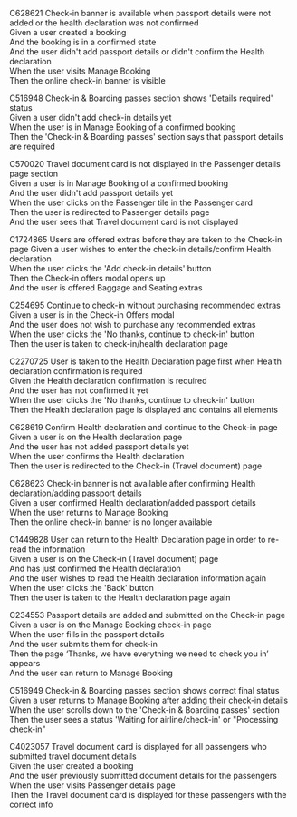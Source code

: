 C628621 Check-in banner is available when passport details were not added or the health declaration was not confirmed  
Given a user created a booking  
And the booking is in a confirmed state  
And the user didn't add passport details or didn't confirm the Health declaration  
When the user visits Manage Booking  
Then the online check-in banner is visible

C516948 Check-in & Boarding passes section shows 'Details required' status    
Given a user didn't add check-in details yet  
When the user is in Manage Booking of a confirmed booking     
Then the 'Check-in & Boarding passes' section says that passport details are required

C570020 Travel document card is not displayed in the Passenger details page section  
Given a user is in Manage Booking of a confirmed booking  
And the user didn't add passport details yet  
When the user clicks on the Passenger tile in the Passenger card  
Then the user is redirected to Passenger details page  
And the user sees that Travel document card is not displayed

C1724865 Users are offered extras before they are taken to the Check-in page
Given a user wishes to enter the check-in details/confirm Health declaration  
When the user clicks the 'Add check-in details' button  
Then the Check-in offers modal opens up  
And the user is offered Baggage and Seating extras

C254695 Continue to check-in without purchasing recommended extras    
Given a user is in the Check-in Offers modal  
And the user does not wish to purchase any recommended extras  
When the user clicks the 'No thanks, continue to check-in' button  
Then the user is taken to check-in/health declaration page

C2270725 User is taken to the Health Declaration page first when Health declaration confirmation is required  
Given the Health declaration confirmation is required  
And the user has not confirmed it yet  
When the user clicks the 'No thanks, continue to check-in' button  
Then the Health declaration page is displayed and contains all elements

C628619 Confirm Health declaration and continue to the Check-in page  
Given a user is on the Health declaration page  
And the user has not added passport details yet  
When the user confirms the Health declaration  
Then the user is redirected to the Check-in (Travel document) page

C628623 Check-in banner is not available after confirming Health declaration/adding passport details  
Given a user confirmed Health declaration/added passport details  
When the user returns to Manage Booking  
Then the online check-in banner is no longer available

C1449828 User can return to the Health Declaration page in order to re-read the information  
Given a user is on the Check-in (Travel document) page  
And has just confirmed the Health declaration  
And the user wishes to read the Health declaration information again  
When the user clicks the 'Back' button  
Then the user is taken to the Health declaration page again

C234553 Passport details are added and submitted on the Check-in page  
Given a user is on the Manage Booking check-in page  
When the user fills in the passport details  
And the user submits them for check-in  
Then the page ‘Thanks, we have everything we need to check you in’ appears  
And the user can return to Manage Booking

C516949 Check-in & Boarding passes section shows correct final status    
Given a user returns to Manage Booking after adding their check-in details   
When the user scrolls down to the 'Check-in & Boarding passes' section  
Then the user sees a status 'Waiting for airline/check-in' or "Processing check-in"

C4023057 Travel document card is displayed for all passengers who submitted travel document details  
Given the user created a booking  
And the user previously submitted document details for the passengers  
When the user visits Passenger details page  
Then the Travel document card is displayed for these passengers with the correct info  